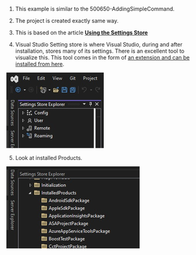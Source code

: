 

1. This example is similar to the 500650-AddingSimpleCommand. 

2. The project is created exactly same way.

3. This is based on the article [**Using the Settings Store**](https://learn.microsoft.com/en-us/visualstudio/extensibility/using-the-settings-store?view=vs-2022)

4. Visual Studio Setting store is where Visual Studio, during and after installation, stores many of its settings. There is an excellent tool to visualize this. This tool comes in the form of [an extension and can be installed from here](https://marketplace.visualstudio.com/items?itemName=PaulHarrington.SettingsStoreExplorerPreview).

![Settings Store Explorer](./images/50SettingsStoreExplorer50.jpg)

5. Look at installed Products.

![Settings Store Explorer Installed Products](./images/51SettingsStoreInstalledProducts50.jpg)




